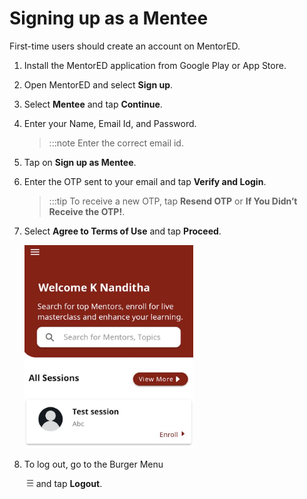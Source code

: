 # Signing up as a Mentee


First-time users should create an account on MentorED.


1.  Install the MentorED application from Google Play or App Store.

2.  Open MentorED and select **Sign up**. 

3.  Select **Mentee** and tap **Continue**.

4.  Enter your Name, Email Id, and Password.

    >:::note 
    >Enter the correct email id.


5.  Tap on **Sign up as Mentee**.

6.   Enter the OTP sent to your email and tap **Verify and Login**. 

     >:::tip 
     >To receive a new OTP, tap **Resend OTP** or **If You Didn’t Receive the OTP!**.   
    

7.  Select **Agree to Terms of Use** and tap **Proceed**.

    <div class="screenshot">

    ![homepage](media/homepage.PNG)
    
    </div>
8.  To log out, go to the Burger Menu <div class="inlineImg"> ![burger menu icon](media/burgermenu-icon.png) and tap **Logout**.
